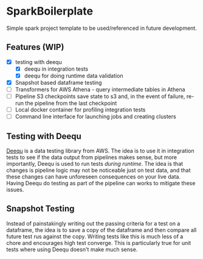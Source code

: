SparkBoilerplate
================

Simple spark project template to be used/referenced in future development.

Features (WIP)
--------
- [x] testing with deequ
  - [x] deequ in integration tests
  - [x] deequ for doing runtime data validation
- [x] Snapshot based dataframe testing
- [ ] Transformers for AWS Athena - query intermediate tables in Athena
- [ ] Pipeline S3 checkpoints save state to s3 and, in the event of failure, re-run the pipeline from the last checkpoint
- [ ] Local docker container for profiling integration tests
- [ ] Command line interface for launching jobs and creating clusters

Testing with Deequ
------------------
[Deequ](https://github.com/awslabs/deequ) is a data testing library from AWS. The idea is to use it in integration
tests to see if the data output from pipelines makes sense, but more importantly, Deequ is used to run tests _during runtime_.
The idea is that changes is pipeline logic may not be noticeable just on test data, and that these changes can have
unforeseen consequences on your live data. Having Deequ do testing as part of the pipeline can works to mitigate
these issues.

Snapshot Testing
----------------
Instead of painstakingly writing out the passing criteria for a test on a dataframe, the idea is to save
a copy of the dataframe and then compare all future test rus against the copy. Writing tests like this
is much less of a chore and encourages high test converge. This is particularly true for unit tests where 
using Deequ doesn't make much sense. 